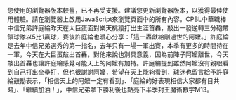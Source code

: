 您使用的瀏覽器版本較舊，已不再受支援。建議您更新瀏覽器版本，以獲得最佳使用體驗。請在瀏覽器上啟用JavaScript來瀏覽頁面中的所有內容。CPBL中華職棒中信兄弟許庭綸昨天在大巨蛋面對樂天桃猿打出生涯首轟，敲出一發逆轉三分砲帶領球隊以5比1贏球，賽後許庭綸也暖心分享：「這一轟獻給剛過世的阿嬤。」許庭綸是去年中信兄弟選秀的第一指名，去年只有一場一軍出賽，本季有更多的時間待在一軍，今天在大巨蛋敲出首轟，對他來說也別具意義，因為前陣子阿嬤離世，今天敲出首轟也讓許庭綸感覺可能天上的阿嬤有加持。許庭綸提到雖然阿嬤沒有親眼看到自己打出全壘打，但也很謝謝阿嬤，希望在天上能夠看到，球迷也留言給予許庭綸鼓勵表示，「相信天上的阿嬤一定有看到」、「庭綸的好表現相信大家都有目共睹」、「繼續加油！」，中信兄弟拿下勝利後也點亮下半季封王魔術數字M13。